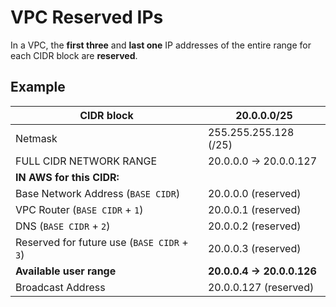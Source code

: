 # VPC Reserved IPs

In a VPC, the **first three** and **last one** IP addresses of the entire range for each CIDR block are **reserved**.

## Example

| CIDR block                                  | 20.0.0.0/25                |
|---------------------------------------------|----------------------------|
| Netmask                                     | 255.255.255.128 (/25)      |
| FULL CIDR NETWORK RANGE                     | 20.0.0.0 -> 20.0.0.127     |
| **IN AWS for this CIDR:**                   |                            |
| Base Network Address (`BASE CIDR`)          | 20.0.0.0 (reserved)        |
| VPC Router (`BASE CIDR` + `1`)              | 20.0.0.1 (reserved)        |
| DNS (`BASE CIDR` + `2`)                     | 20.0.0.2 (reserved)        |
| Reserved for future use (`BASE CIDR` + `3`) | 20.0.0.3 (reserved)        |
| **Available user range**                    | **20.0.0.4 -> 20.0.0.126** |
| Broadcast Address                           | 20.0.0.127 (reserved)      |
